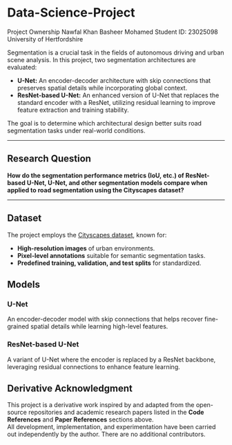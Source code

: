 # Data-Science-Project
Project Ownership
Nawfal Khan Basheer Mohamed
Student ID: 23025098
University of Hertfordshire


Segmentation is a crucial task in the fields of autonomous driving and urban scene analysis. In this project, two segmentation architectures are evaluated:

- **U-Net:** An encoder-decoder architecture with skip connections that preserves spatial details while incorporating global context.
- **ResNet-based U-Net:** An enhanced version of U-Net that replaces the standard encoder with a ResNet, utilizing residual learning to improve feature extraction and training stability.

The goal is to determine which architectural design better suits road segmentation tasks under real-world conditions.

---

## Research Question

**How do the segmentation performance metrics (IoU, etc.) of ResNet-based U-Net, U-Net, and other segmentation models compare when applied to road segmentation using the Cityscapes dataset?**

---

## Dataset

The project employs the [Cityscapes dataset](https://www.cityscapes-dataset.com/), known for:
- **High-resolution images** of urban environments.
- **Pixel-level annotations** suitable for semantic segmentation tasks.
- **Predefined training, validation, and test splits** for standardized.
## Models

### U-Net
An encoder-decoder model with skip connections that helps recover fine-grained spatial details while learning high-level features.

### ResNet-based U-Net
A variant of U-Net where the encoder is replaced by a ResNet backbone, leveraging residual connections to enhance feature learning.


## Derivative Acknowledgment

This project is a derivative work inspired by and adapted from the open-source repositories and academic research papers listed in the **Code References** and **Paper References** sections above.  
All development, implementation, and experimentation have been carried out independently by the author. There are no additional contributors.

